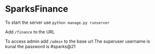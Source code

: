 # SparksFinance


To start the server use `python manage.py runserver`

Add `/finance` to the URL  

To access admin add `/admin` to the base url
The superuser username is kunal
the password is #sparks@21
